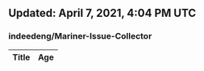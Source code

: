 ## Updated: April 7, 2021, 4:04 PM UTC


### indeedeng/Mariner-Issue-Collector
|**Title**|**Age**|
|:----|:----|